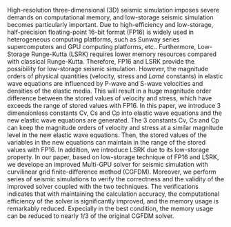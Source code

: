 High-resolution three-dimensional (3D) seismic simulation imposes severe demands on computational memory, 
and low-storage seismic simulation becomes particularly important.
Due to high-efficiency and low-storage, half-precision floating-point 16-bit format (FP16) 
is widely used in heterogeneous computing platforms,
such as Sunway series supercomputers and GPU computing platforms, etc..
Furthermore, Low-Storage Runge-Kutta (LSRK) requires lower memory resources compared with classical Runge-Kutta.
Therefore, FP16 and LSRK provide the possibility for low-storage seismic simulation.
However, the magnitude orders of physical quantities (velocity, stress and $Lam\acute{e}$ constants) 
in elastic wave equations are influenced by P-wave and S-wave velocities and densities of the elastic media.
This will result in a huge magnitude order difference between the stored values of velocity and stress, 
which have exceeds the range of stored values with FP16.
In this paper, we introduce 3 dimensionless constants Cv, Cs and Cp into elastic wave equations and
the new elastic wave equations are generated.
The 3 constants Cv, Cs and Cp can keep the magnitude orders of velocity and stress 
at a similar magnitude level in the new elastic wave equations. 
Then, the stored values of the variables in the new equations can maintain in the range of the stored values with FP16.
In addition, we introduce LSRK due to its low-storage property.
In our paper, based on low-storage technique of FP16 and LSRK, 
we develope an improved Multi-GPU solver for seismic simulation with 
curvilinear grid finite-difference method (CGFDM).
Moreover, we perform series of seismic simulations to verify the correctness and the validity of the improved solver coupled 
with the two techniques.
The verifications indicates that 
with maintaining the calculation accuracy, the computational efficiency of the solver is significantly improved, 
and the memory usage is remarkably reduced.
Expecially in the best condition, the memory usage can be reduced to nearly 1/3 of the original CGFDM solver.
